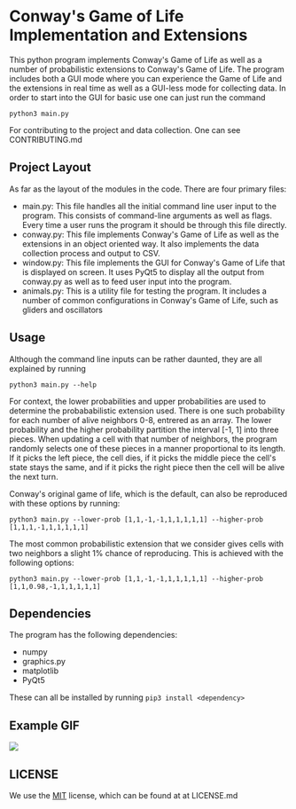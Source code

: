 # Conway's Game of Life Implementation and Extensions

This python program implements Conway's Game of Life as well as a number of probabilistic extensions to Conway's Game of Life. The program includes both a GUI mode where you can experience the Game of Life and the extensions in real time as well as a GUI-less mode for collecting data. In order to start into the GUI for basic use one can just run the command
```
python3 main.py
```
For contributing to the project and data collection. One can see CONTRIBUTING.md

## Project Layout

As far as the layout of the modules in the code. There are four primary files:

- main.py: This file handles all the initial command line user input to the program. This consists of command-line arguments as well as flags. Every time a user runs the program it should be through this file directly.
- conway.py: This file implements Conway's Game of Life as well as the extensions in an object oriented way. It also implements the data collection process and output to CSV.
- window.py: This file implements the GUI for Conway's Game of Life that is displayed on screen. It uses PyQt5 to display all the output from conway.py as well as to feed user input into the program.
- animals.py: This is a utility file for testing the program. It includes a number of common configurations in Conway's Game of Life, such as gliders and oscillators

## Usage

Although the command line inputs can be rather daunted, they are all explained by running
```
python3 main.py --help
```
For context, the lower probabilities and upper probabilities are used to determine the probababilistic extension used. There is one such probability for each number of alive neighbors 0-8, entrered as an array. The lower probability and the higher probability partition the interval [-1, 1] into three pieces. When updating a cell with that number of neighbors, the program randomly selects one of these pieces in a manner proportional to its length. If it picks the left piece, the cell dies, if it picks the middle piece the cell's state stays the same, and if it picks the right piece then the cell will be alive the next turn.

Conway's original game of life, which is the default, can also be reproduced with these options by running:
```
python3 main.py --lower-prob [1,1,-1,-1,1,1,1,1,1] --higher-prob [1,1,1,-1,1,1,1,1,1]
```
The most common probabilistic extension that we consider gives cells with two neighbors a slight 1% chance of reproducing. This is achieved with the following options:
```
python3 main.py --lower-prob [1,1,-1,-1,1,1,1,1,1] --higher-prob [1,1,0.98,-1,1,1,1,1,1]
```

## Dependencies

The program has the following dependencies:

- numpy
- graphics.py
- matplotlib
- PyQt5

These can all be installed by running `pip3 install <dependency>`

## Example GIF

![](example.gif)

## LICENSE

We use the [MIT](https://opensource.org/licenses/MIT) license, which can be found at at LICENSE.md


